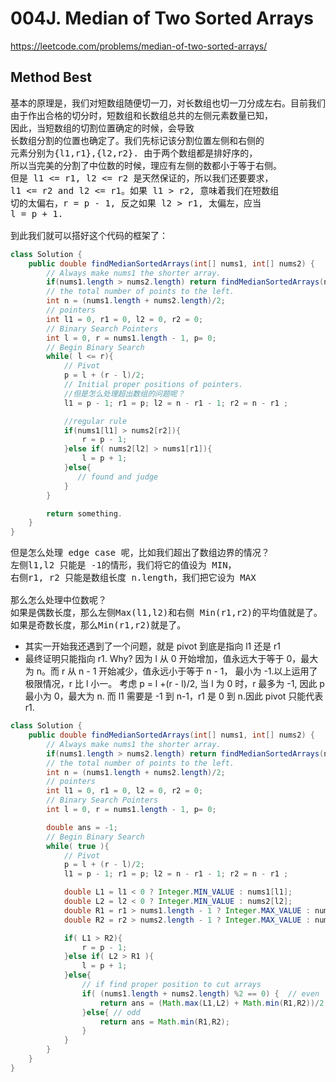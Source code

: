 # 004J. Median of Two Sorted Arrays

https://leetcode.com/problems/median-of-two-sorted-arrays/

## Method Best

<pre>
基本的原理是，我们对短数组随便切一刀，对长数组也切一刀分成左右。目前我们就对短数组做BinarySearch. l r p 都是在对短数组。
由于作出合格的切分时，短数组和长数组总共的左侧元素数量已知，
因此，当短数组的切割位置确定的时候，会导致
长数组分割的位置也确定了。我们先标记该分割位置左侧和右侧的
元素分别为{l1,r1},{l2,r2}. 由于两个数组都是排好序的，
所以当完美的分割了中位数的时候，理应有左侧的数都小于等于右侧。
但是 l1 <= r1, l2 <= r2 是天然保证的，所以我们还要要求，
l1 <= r2 and l2 <= r1。如果 l1 > r2, 意味着我们在短数组
切的太偏右，r = p - 1, 反之如果 l2 > r1, 太偏左，应当
l = p + 1.

到此我们就可以搭好这个代码的框架了：
</pre>

```java
class Solution {
    public double findMedianSortedArrays(int[] nums1, int[] nums2) {
        // Always make nums1 the shorter array.
        if(nums1.length > nums2.length) return findMedianSortedArrays(nums2, nums1);
        // the total number of points to the left.
        int n = (nums1.length + nums2.length)/2;
        // pointers
        int l1 = 0, r1 = 0, l2 = 0, r2 = 0;
        // Binary Search Pointers
        int l = 0, r = nums1.length - 1, p= 0;
        // Begin Binary Search
        while( l <= r){
            // Pivot
            p = l + (r - l)/2;
            // Initial proper positions of pointers.
            //但是怎么处理超出数组的问题呢？
            l1 = p - 1; r1 = p; l2 = n - r1 - 1; r2 = n - r1 ;

            //regular rule
            if(nums1[l1] > nums2[r2]){
                r = p - 1;
            }else if( nums2[l2] > nums1[r1]){
                l = p + 1;
            }else{
               // found and judge
            }
        }

        return something.
    }
}
```

<pre>
但是怎么处理 edge case 呢，比如我们超出了数组边界的情况？
左侧l1,l2 只能是 -1的情形，我们将它的值设为 MIN，
右侧r1, r2 只能是数组长度 n.length，我们把它设为 MAX

那么怎么处理中位数呢？
如果是偶数长度，那么左侧Max(l1,l2)和右侧 Min(r1,r2)的平均值就是了。
如果是奇数长度，那么Min(r1,r2)就是了。
</pre>

- 其实一开始我还遇到了一个问题，就是 pivot 到底是指向 l1 还是 r1
- 最终证明只能指向 r1. Why? 因为 l 从 0 开始增加，值永远大于等于 0，最大为 n。而
  r 从 n - 1 开始减少，值永远小于等于 n - 1， 最小为 -1.以上运用了极限情况，r 比 l 小一。
  考虑 p = l +(r - l)/2, 当 l 为 0 时，r 最多为 -1, 因此 p 最小为 0，最大为 n.
  而 l1 需要是 -1 到 n-1，r1 是 0 到 n.因此 pivot 只能代表 r1.

```Java
class Solution {
    public double findMedianSortedArrays(int[] nums1, int[] nums2) {
        // Always make nums1 the shorter array.
        if(nums1.length > nums2.length) return findMedianSortedArrays(nums2, nums1);
        // the total number of points to the left.
        int n = (nums1.length + nums2.length)/2;
        // pointers
        int l1 = 0, r1 = 0, l2 = 0, r2 = 0;
        // Binary Search Pointers
        int l = 0, r = nums1.length - 1, p= 0;

        double ans = -1;
        // Begin Binary Search
        while( true ){
            // Pivot
            p = l + (r - l)/2;
            l1 = p - 1; r1 = p; l2 = n - r1 - 1; r2 = n - r1 ;

            double L1 = l1 < 0 ? Integer.MIN_VALUE : nums1[l1];
            double L2 = l2 < 0 ? Integer.MIN_VALUE : nums2[l2];
            double R1 = r1 > nums1.length - 1 ? Integer.MAX_VALUE : nums1[r1];
            double R2 = r2 > nums2.length - 1 ? Integer.MAX_VALUE : nums2[r2];

            if( L1 > R2){
                r = p - 1;
            }else if( L2 > R1 ){
                l = p + 1;
            }else{
                // if find proper position to cut arrays
                if( (nums1.length + nums2.length) %2 == 0) {  // even
                    return ans = (Math.max(L1,L2) + Math.min(R1,R2))/2;
                }else{ // odd
                    return ans = Math.min(R1,R2);
                }
            }
        }
    }
}
```
